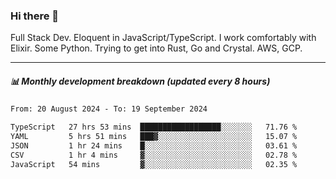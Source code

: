### Hi there 👋

Full Stack Dev. Eloquent in JavaScript/TypeScript. I work comfortably with Elixir. Some Python. Trying to get into Rust, Go and Crystal. AWS, GCP.

***

##### 📊 Monthly development breakdown (updated every 8 hours)

<!--START_SECTION:waka-->

```txt
From: 20 August 2024 - To: 19 September 2024

TypeScript   27 hrs 53 mins  ██████████████████░░░░░░░   71.76 %
YAML         5 hrs 51 mins   ███▓░░░░░░░░░░░░░░░░░░░░░   15.07 %
JSON         1 hr 24 mins    █░░░░░░░░░░░░░░░░░░░░░░░░   03.61 %
CSV          1 hr 4 mins     ▓░░░░░░░░░░░░░░░░░░░░░░░░   02.78 %
JavaScript   54 mins         ▓░░░░░░░░░░░░░░░░░░░░░░░░   02.35 %
```

<!--END_SECTION:waka-->
